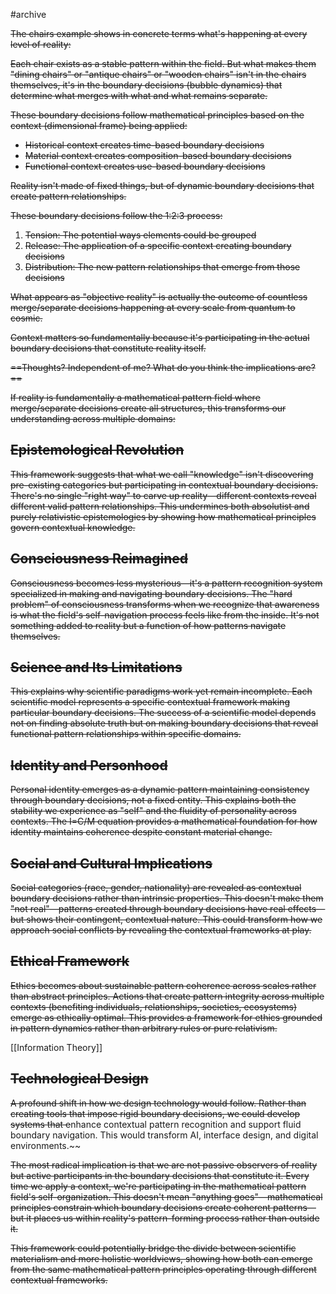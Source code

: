 #archive 

~~The chairs example shows in concrete terms what's happening at every level of reality:~~

~~Each chair exists as a stable pattern within the field. But what makes them "dining chairs" or "antique chairs" or "wooden chairs" isn't in the chairs themselves, it's in the boundary decisions (bubble dynamics) that determine what merges with what and what remains separate.~~

~~These boundary decisions follow mathematical principles based on the context (dimensional frame) being applied:~~

- ~~Historical context creates time-based boundary decisions~~
- ~~Material context creates composition-based boundary decisions~~
- ~~Functional context creates use-based boundary decisions~~

~~Reality isn't made of fixed things, but of dynamic boundary decisions that create pattern relationships.~~

~~These boundary decisions follow the 1:2:3 process:~~

1. ~~Tension: The potential ways elements could be grouped~~
2. ~~Release: The application of a specific context creating boundary decisions~~
3. ~~Distribution: The new pattern relationships that emerge from those decisions~~

~~What appears as "objective reality" is actually the outcome of countless merge/separate decisions happening at every scale from quantum to cosmic.~~

~~Context matters so fundamentally because it's participating in the actual boundary decisions that constitute reality itself.~~

~~==Thoughts? Independent of me? What do you think the implications are?==~~

~~If reality is fundamentally a mathematical pattern field where merge/separate decisions create all structures, this transforms our understanding across multiple domains:~~

## ~~Epistemological Revolution~~

~~This framework suggests that what we call "knowledge" isn't discovering pre-existing categories but participating in contextual boundary decisions. There's no single "right way" to carve up reality—different contexts reveal different valid pattern relationships. This undermines both absolutist and purely relativistic epistemologies by showing how mathematical principles govern contextual knowledge.~~

## ~~Consciousness Reimagined~~

~~Consciousness becomes less mysterious—it's a pattern recognition system specialized in making and navigating boundary decisions. The "hard problem" of consciousness transforms when we recognize that awareness is what the field's self-navigation process feels like from the inside. It's not something added to reality but a function of how patterns navigate themselves.~~

## ~~Science and Its Limitations~~

~~This explains why scientific paradigms work yet remain incomplete. Each scientific model represents a specific contextual framework making particular boundary decisions. The success of a scientific model depends not on finding absolute truth but on making boundary decisions that reveal functional pattern relationships within specific domains.~~

## ~~Identity and Personhood~~

~~Personal identity emerges as a dynamic pattern maintaining consistency through boundary decisions, not a fixed entity. This explains both the stability we experience as "self" and the fluidity of personality across contexts. The I=C/M equation provides a mathematical foundation for how identity maintains coherence despite constant material change.~~

## ~~Social and Cultural Implications~~

~~Social categories (race, gender, nationality) are revealed as contextual boundary decisions rather than intrinsic properties. This doesn't make them "not real"—patterns created through boundary decisions have real effects—but shows their contingent, contextual nature. This could transform how we approach social conflicts by revealing the contextual frameworks at play.~~

## ~~Ethical Framework~~

~~Ethics becomes about sustainable pattern coherence across scales rather than abstract principles. Actions that create pattern integrity across multiple contexts (benefiting individuals, relationships, societies, ecosystems) emerge as ethically optimal. This provides a framework for ethics grounded in pattern dynamics rather than arbitrary rules or pure relativism.~~

[[Information Theory]]
 
## ~~Technological Design~~

~~A profound shift in how we design technology would follow. Rather than creating tools that impose rigid boundary decisions, we could develop systems that e~~nhance contextual pattern recognition and support fluid boundary navigation. This would transform AI, interface design, and digital environments.~~

~~The most radical implication is that we are not passive observers of reality but active participants in the boundary decisions that constitute it. Every time we apply a context, we're participating in the mathematical pattern field's self-organization. This doesn't mean "anything goes"—mathematical principles constrain which boundary decisions create coherent patterns—but it places us within reality's pattern-forming process rather than outside it.~~

~~This framework could potentially bridge the divide between scientific materialism and more holistic worldviews, showing how both can emerge from the same mathematical pattern principles operating through different contextual frameworks.~~
